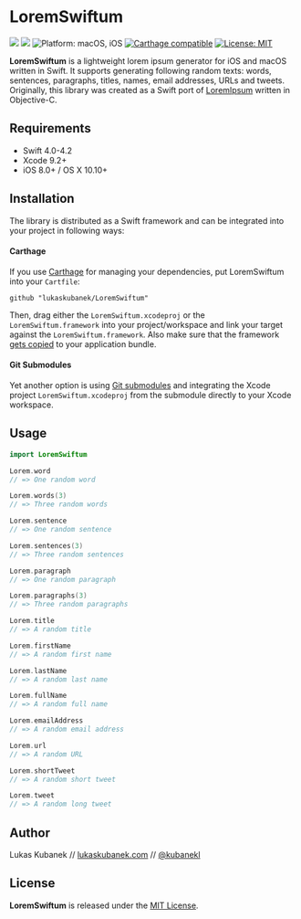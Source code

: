 # LoremSwiftum

[![](https://img.shields.io/badge/release-v2.0.0--beta-blue.svg?style=flat-square)](https://github.com/lukaskubanek/LoremSwiftum/releases) [![](https://img.shields.io/badge/Swift-4.0+-orange.svg?style=flat-square)](https://developer.apple.com/swift/ "Swift 4") ![](https://img.shields.io/badge/platform-macOS,%20iOS-yellowgreen.svg?style=flat-square "Platform: macOS, iOS") [![](https://img.shields.io/badge/Carthage-compatible-4BC51D.svg?style=flat-square "Carthage compatible")](https://github.com/Carthage/Carthage) [![](https://img.shields.io/badge/license-MIT-lightgrey.svg?style=flat-square "License: MIT")](LICENSE.md)

**LoremSwiftum** is a lightweight lorem ipsum generator for iOS and macOS written in Swift. It supports generating following random texts: words, sentences, paragraphs, titles, names, email addresses, URLs and tweets. Originally, this library was created as a Swift port of [LoremIpsum](https://github.com/lukaskubanek/LoremIpsum) written in Objective-C.

## Requirements

- Swift 4.0-4.2
- Xcode 9.2+
- iOS 8.0+ / OS X 10.10+

## Installation

The library is distributed as a Swift framework and can be integrated into your project in following ways:

#### Carthage

If you use [Carthage](https://github.com/Carthage/Carthage) for managing your dependencies, put LoremSwiftum into your `Cartfile`:

```plain
github "lukaskubanek/LoremSwiftum"
```

Then, drag either the `LoremSwiftum.xcodeproj` or the `LoremSwiftum.framework` into your project/workspace and link your target against the `LoremSwiftum.framework`. Also make sure that the framework [gets copied](https://github.com/Carthage/Carthage#adding-frameworks-to-an-application) to your application bundle.

#### Git Submodules

Yet another option is using [Git submodules](http://git-scm.com/book/en/v2/Git-Tools-Submodules) and integrating the Xcode project `LoremSwiftum.xcodeproj` from the submodule directly to your Xcode workspace.

## Usage

```swift
import LoremSwiftum

Lorem.word
// => One random word

Lorem.words(3)
// => Three random words

Lorem.sentence
// => One random sentence

Lorem.sentences(3)
// => Three random sentences

Lorem.paragraph
// => One random paragraph

Lorem.paragraphs(3)
// => Three random paragraphs

Lorem.title
// => A random title

Lorem.firstName
// => A random first name

Lorem.lastName
// => A random last name

Lorem.fullName
// => A random full name

Lorem.emailAddress
// => A random email address

Lorem.url
// => A random URL

Lorem.shortTweet
// => A random short tweet

Lorem.tweet
// => A random long tweet
```

## Author

Lukas Kubanek // [lukaskubanek.com](http://lukaskubanek.com) // [@kubanekl](https://twitter.com/kubanekl)

## License

**LoremSwiftum** is released under the [MIT License](LICENSE.md).
